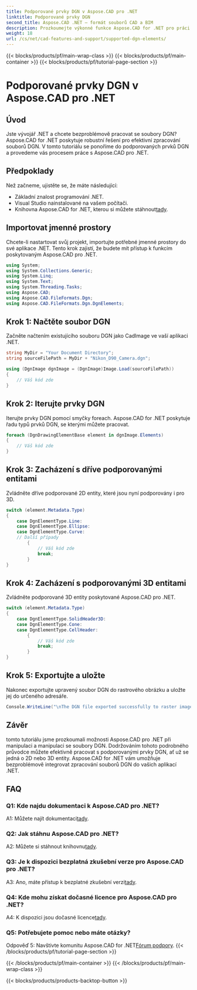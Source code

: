 ```yaml
---
title: Podporované prvky DGN v Aspose.CAD pro .NET
linktitle: Podporované prvky DGN
second_title: Aspose.CAD .NET – formát souborů CAD a BIM
description: Prozkoumejte výkonné funkce Aspose.CAD for .NET pro práci se soubory DGN. Postupujte podle našeho podrobného průvodce pro bezproblémovou práci s 2D a 3D prvky.
weight: 18
url: /cs/net/cad-features-and-support/supported-dgn-elements/
---
```


{{< blocks/products/pf/main-wrap-class >}}
{{< blocks/products/pf/main-container >}}
{{< blocks/products/pf/tutorial-page-section >}}

# Podporované prvky DGN v Aspose.CAD pro .NET

## Úvod

Jste vývojář .NET a chcete bezproblémově pracovat se soubory DGN? Aspose.CAD for .NET poskytuje robustní řešení pro efektivní zpracování souborů DGN. V tomto tutoriálu se ponoříme do podporovaných prvků DGN a provedeme vás procesem práce s Aspose.CAD pro .NET.

## Předpoklady

Než začneme, ujistěte se, že máte následující:

- Základní znalost programování .NET.
- Visual Studio nainstalované na vašem počítači.
-  Knihovna Aspose.CAD for .NET, kterou si můžete stáhnout[tady](https://releases.aspose.com/cad/net/).

## Importovat jmenné prostory

Chcete-li nastartovat svůj projekt, importujte potřebné jmenné prostory do své aplikace .NET. Tento krok zajistí, že budete mít přístup k funkcím poskytovaným Aspose.CAD pro .NET.

```csharp
using System;
using System.Collections.Generic;
using System.Linq;
using System.Text;
using System.Threading.Tasks;
using Aspose.CAD;
using Aspose.CAD.FileFormats.Dgn;
using Aspose.CAD.FileFormats.Dgn.DgnElements;
```

## Krok 1: Načtěte soubor DGN

Začněte načtením existujícího souboru DGN jako CadImage ve vaší aplikaci .NET.

```csharp
string MyDir = "Your Document Directory";
string sourceFilePath = MyDir + "Nikon_D90_Camera.dgn";

using (DgnImage dgnImage = (DgnImage)Image.Load(sourceFilePath))
{
    // Váš kód zde
}
```

## Krok 2: Iterujte prvky DGN

Iterujte prvky DGN pomocí smyčky foreach. Aspose.CAD for .NET poskytuje řadu typů prvků DGN, se kterými můžete pracovat.

```csharp
foreach (DgnDrawingElementBase element in dgnImage.Elements)
{
    // Váš kód zde
}
```

## Krok 3: Zacházení s dříve podporovanými entitami

Zvládněte dříve podporované 2D entity, které jsou nyní podporovány i pro 3D.

```csharp
switch (element.Metadata.Type)
{
    case DgnElementType.Line:
    case DgnElementType.Ellipse:
    case DgnElementType.Curve:
    // Další případy
        {
            // Váš kód zde
            break;
        }
}
```

## Krok 4: Zacházení s podporovanými 3D entitami

Zvládněte podporované 3D entity poskytované Aspose.CAD pro .NET.

```csharp
switch (element.Metadata.Type)
{
    case DgnElementType.SolidHeader3D:
    case DgnElementType.Cone:
    case DgnElementType.CellHeader:
        {
            // Váš kód zde
            break;
        }
}
```

## Krok 5: Exportujte a uložte

Nakonec exportujte upravený soubor DGN do rastrového obrázku a uložte jej do určeného adresáře.

```csharp
Console.WriteLine("\nThe DGN file exported successfully to raster image.\nFile saved at " + MyDir);
```

## Závěr

tomto tutoriálu jsme prozkoumali možnosti Aspose.CAD pro .NET při manipulaci a manipulaci se soubory DGN. Dodržováním tohoto podrobného průvodce můžete efektivně pracovat s podporovanými prvky DGN, ať už se jedná o 2D nebo 3D entity. Aspose.CAD for .NET vám umožňuje bezproblémově integrovat zpracování souborů DGN do vašich aplikací .NET.

## FAQ

### Q1: Kde najdu dokumentaci k Aspose.CAD pro .NET?

 A1: Můžete najít dokumentaci[tady](https://reference.aspose.com/cad/net/).

### Q2: Jak stáhnu Aspose.CAD pro .NET?

 A2: Můžete si stáhnout knihovnu[tady](https://releases.aspose.com/cad/net/).

### Q3: Je k dispozici bezplatná zkušební verze pro Aspose.CAD pro .NET?

 A3: Ano, máte přístup k bezplatné zkušební verzi[tady](https://releases.aspose.com/).

### Q4: Kde mohu získat dočasné licence pro Aspose.CAD pro .NET?

 A4: K dispozici jsou dočasné licence[tady](https://purchase.aspose.com/temporary-license/).

### Q5: Potřebujete pomoc nebo máte otázky?

 Odpověď 5: Navštivte komunitu Aspose.CAD for .NET[Fórum podpory](https://forum.aspose.com/c/cad/19).
{{< /blocks/products/pf/tutorial-page-section >}}

{{< /blocks/products/pf/main-container >}}
{{< /blocks/products/pf/main-wrap-class >}}

{{< blocks/products/products-backtop-button >}}
